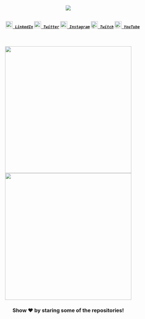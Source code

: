 <h1 align="center">
  <a href="https://git.io/typing-svg">
    <img src="https://readme-typing-svg.herokuapp.com/?lines=Hey!%20How%20you%20doin'?&center=true&size=30">
  </a>
</h1>

<h5 align="center">
  <code>
    <a href="https://www.linkedin.com/in/0xhunster/" title="LinkedIn Profile"><img height="22" width="22" src="https://github.com/0xhunster/0xhunster/blob/master/img/linkedin.svg"> LinkedIn</a></code>
  <code><a href="https://twitter.com/0xhunster" title="Twitter Profile"><img height="22" width="22" src="https://github.com/0xhunster/0xhunster/blob/master/img/t.svg"> Twitter</a></code>
  <code><a href="https://www.instagram.com/0xhunster_" title="Instagram Profile"><img height="22" width="22" src="https://github.com/0xhunster/0xhunster/blob/master/img/instagram.svg"> Instagram</a></code>
  <code><a href="https://www.twitch.tv/0xhunster"><img alt="Twitch" title="Twitch" height="22" width="22" src="https://github.com/0xhunster/0xhunster/blob/master/img/twitch.svg"> Twitch</a></code>
  <code><a href="https://www.youtube.com/channel/UCi2ga4GJtJL1n-rsQP5dXBA"><img alt="YouTube" title="YouTube" height="22" width="22" src="https://upload.wikimedia.org/wikipedia/commons/thumb/0/09/YouTube_full-color_icon_%282017%29.svg/1280px-YouTube_full-color_icon_%282017%29.svg.png"> YouTube</a></code>
</h5>
<br>
<p align = "center">
  <img src = "https://github-readme-stats.vercel.app/api?username=0xhunster&show_icons=true&theme=dark" width = 400>
  <img src = "https://github-readme-streak-stats.herokuapp.com/?user=0xhunster&theme=dark&hide_border=true" width = 400>
</p>

<div align="center">

### Show ❤️ by staring some of the repositories!

</div>
